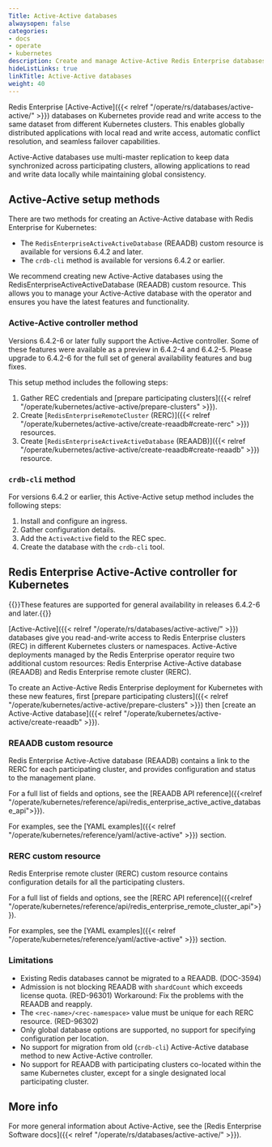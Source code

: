 ```yaml
---
Title: Active-Active databases
alwaysopen: false
categories:
- docs
- operate
- kubernetes
description: Create and manage Active-Active Redis Enterprise databases across multiple Kubernetes clusters.
hideListLinks: true
linkTitle: Active-Active databases
weight: 40
---
```


Redis Enterprise [Active-Active]({{< relref "/operate/rs/databases/active-active/" >}}) databases on Kubernetes provide read and write access to the same dataset from different Kubernetes clusters. This enables globally distributed applications with local read and write access, automatic conflict resolution, and seamless failover capabilities.

Active-Active databases use multi-master replication to keep data synchronized across participating clusters, allowing applications to read and write data locally while maintaining global consistency.

## Active-Active setup methods

There are two methods for creating an Active-Active database with Redis Enterprise for Kubernetes:

- The `RedisEnterpriseActiveActiveDatabase` (REAADB) custom resource is available for versions 6.4.2 and later.
- The `crdb-cli` method is available for versions 6.4.2 or earlier.


We recommend creating new Active-Active databases using the RedisEnterpriseActiveActiveDatabase (REAADB) custom resource. This allows you to manage your Active-Active database with the operator and ensures you have the latest features and functionality.

### Active-Active controller method

Versions 6.4.2-6 or later fully support the Active-Active controller. Some of these features were available as a preview in 6.4.2-4 and 6.4.2-5. Please upgrade to 6.4.2-6 for the full set of general availability features and bug fixes.

This setup method includes the following steps:

1. Gather REC credentials and [prepare participating clusters]({{< relref "/operate/kubernetes/active-active/prepare-clusters" >}}).
2. Create [`RedisEnterpriseRemoteCluster` (RERC)]({{< relref "/operate/kubernetes/active-active/create-reaadb#create-rerc" >}}) resources.
3. Create [`RedisEnterpriseActiveActiveDatabase` (REAADB)]({{< relref "/operate/kubernetes/active-active/create-reaadb#create-reaadb" >}}) resource.

### `crdb-cli` method

For versions 6.4.2 or earlier, this Active-Active setup method includes the following steps:

1. Install and configure an ingress.
2. Gather configuration details.
3. Add the `ActiveActive` field to the REC spec.
4. Create the database with the `crdb-cli` tool.

## Redis Enterprise Active-Active controller for Kubernetes

{{<note>}}These features are supported for general availability in releases 6.4.2-6 and later.{{</note>}}

[Active-Active]({{< relref "/operate/rs/databases/active-active/" >}}) databases give you read-and-write access to Redis Enterprise clusters (REC) in different Kubernetes clusters or namespaces. Active-Active deployments managed by the Redis Enterprise operator require two additional custom resources: Redis Enterprise Active-Active database (REAADB) and Redis Enterprise remote cluster (RERC).

To create an Active-Active Redis Enterprise deployment for Kubernetes with these new features, first [prepare participating clusters]({{< relref "/operate/kubernetes/active-active/prepare-clusters" >}}) then [create an Active-Active database]({{< relref "/operate/kubernetes/active-active/create-reaadb" >}}).

### REAADB custom resource

Redis Enterprise Active-Active database (REAADB) contains a link to the RERC for each participating cluster, and provides configuration and status to the management plane.

For a full list of fields and options, see the [REAADB API reference]({{<relref "/operate/kubernetes/reference/api/redis_enterprise_active_active_database_api">}}).

For examples, see the [YAML examples]({{< relref "/operate/kubernetes/reference/yaml/active-active" >}}) section.

### RERC custom resource

Redis Enterprise remote cluster (RERC) custom resource contains configuration details for all the participating clusters.

For a full list of fields and options, see the [RERC API reference]({{<relref "/operate/kubernetes/reference/api/redis_enterprise_remote_cluster_api">}}).

For examples, see the [YAML examples]({{< relref "/operate/kubernetes/reference/yaml/active-active" >}}) section.

### Limitations

* Existing Redis databases cannot be migrated to a REAADB. (DOC-3594)
* Admission is not blocking REAADB with `shardCount` which exceeds license quota. (RED-96301)
    Workaround: Fix the problems with the REAADB and reapply.
* The `<rec-name>/<rec-namespace>` value must be unique for each RERC resource. (RED-96302)
* Only global database options are supported, no support for specifying configuration per location.
* No support for migration from old (`crdb-cli`) Active-Active database method to new Active-Active controller.
* No support for REAADB with participating clusters co-located within the same Kubernetes cluster, except for a single designated local participating cluster.

## More info

For more general information about Active-Active, see the [Redis Enterprise Software docs]({{< relref "/operate/rs/databases/active-active/" >}}).
